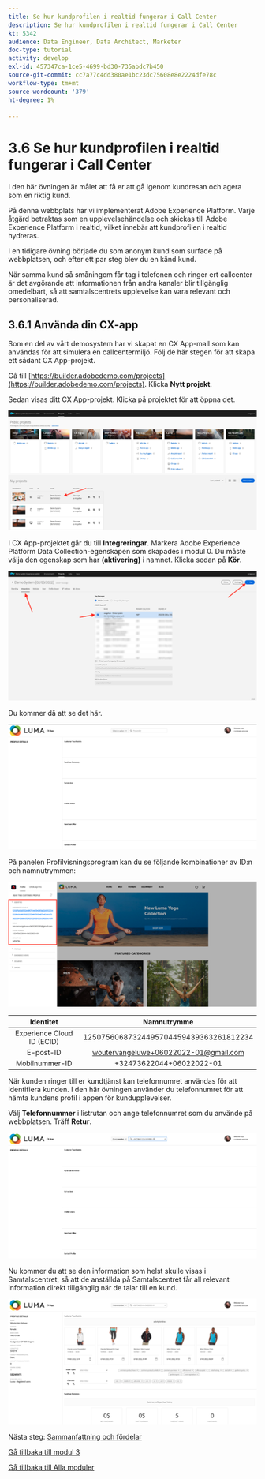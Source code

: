 ```yaml
---
title: Se hur kundprofilen i realtid fungerar i Call Center
description: Se hur kundprofilen i realtid fungerar i Call Center
kt: 5342
audience: Data Engineer, Data Architect, Marketer
doc-type: tutorial
activity: develop
exl-id: 457347ca-1ce5-4699-bd30-735abdc7b450
source-git-commit: cc7a77c4dd380ae1bc23dc75608e8e2224dfe78c
workflow-type: tm+mt
source-wordcount: '379'
ht-degree: 1%

---
```


# 3.6 Se hur kundprofilen i realtid fungerar i Call Center

I den här övningen är målet att få er att gå igenom kundresan och agera som en riktig kund.

På denna webbplats har vi implementerat Adobe Experience Platform. Varje åtgärd betraktas som en upplevelsehändelse och skickas till Adobe Experience Platform i realtid, vilket innebär att kundprofilen i realtid hydreras.

I en tidigare övning började du som anonym kund som surfade på webbplatsen, och efter ett par steg blev du en känd kund.

När samma kund så småningom får tag i telefonen och ringer ert callcenter är det avgörande att informationen från andra kanaler blir tillgänglig omedelbart, så att samtalscentrets upplevelse kan vara relevant och personaliserad.

## 3.6.1 Använda din CX-app

Som en del av vårt demosystem har vi skapat en CX App-mall som kan användas för att simulera en callcentermiljö. Följ de här stegen för att skapa ett sådant CX App-projekt.

Gå till [https://builder.adobedemo.com/projects](https://builder.adobedemo.com/projects). Klicka **Nytt projekt**.

Sedan visas ditt CX App-projekt. Klicka på projektet för att öppna det.

![Demo](./images/cxapp3.png)

I CX App-projektet går du till **Integreringar**. Markera Adobe Experience Platform Data Collection-egenskapen som skapades i modul 0. Du måste välja den egenskap som har **(aktivering)** i namnet. Klicka sedan på **Kör**.

![Demo](./images/cxapp4.png)

Du kommer då att se det här.

![Demo](./images/cxapp5.png)

På panelen Profilvisningsprogram kan du se följande kombinationer av ID:n och namnutrymmen:

![Kundprofil](./images/identities.png)

| Identitet | Namnutrymme |
|:-------------:| :---------------:|
| Experience Cloud ID (ECID) | 12507560687324495704459439363261812234 |
| E-post-ID | woutervangeluwe+06022022-01@gmail.com |
| Mobilnummer-ID | +32473622044+06022022-01 |

När kunden ringer till er kundtjänst kan telefonnumret användas för att identifiera kunden. I den här övningen använder du telefonnumret för att hämta kundens profil i appen för kundupplevelser.

Välj **Telefonnummer** i listrutan och ange telefonnumret som du använde på webbplatsen. Träff **Retur**.

![Demo](./images/19.png)

Nu kommer du att se den information som helst skulle visas i Samtalscentret, så att de anställda på Samtalscentret får all relevant information direkt tillgänglig när de talar till en kund.

![Demo](./images/20.png)

Nästa steg: [Sammanfattning och fördelar](./summary.md)

[Gå tillbaka till modul 3](./real-time-customer-profile.md)

[Gå tillbaka till Alla moduler](../../overview.md)
